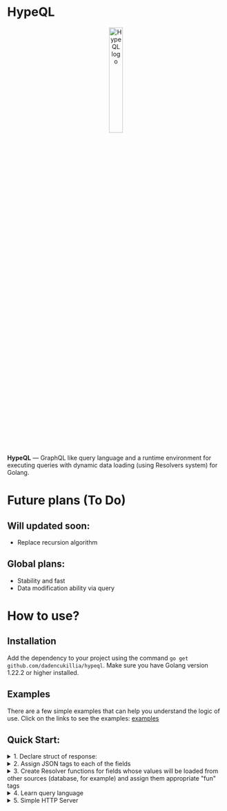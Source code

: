 # HypeQL
<div style="text-align:center;">
<img alt="HypeQL logo" style="width:25%;" src="https://ucarecdn.com/71471476-0e8e-4123-ac3b-47922da7a340/hypeql_logo.svg">
</div>

**HypeQL** — GraphQL like query language and a runtime environment for executing queries with dynamic data loading (using Resolvers system) for Golang.

# Future plans (To Do)
## Will updated soon:
- Replace recursion algorithm

## Global plans:
- Stability and fast
- Data modification ability via query

# How to use?
## Installation
Add the dependency to your project using the command `go get github.com/dadencukillia/hypeql`. Make sure you have Golang version 1.22.2 or higher installed.
## Examples
There are a few simple examples that can help you understand the logic of use. Click on the links to see the examples: [examples](https://github.com/dadencukillia/hypeql/tree/main/examples)
## Quick Start:
<details><summary>1. Declare struct of response:</summary>

```
type Response struct {
    Version string // API version
    LastUpdate string
    IsBeta bool
    Features []Feature
}
```
```
type Feature struct {
    Title string
    Description string
}
```
</details>

<details><summary>2. Assign JSON tags to each of the fields</summary>

```
type Response struct {
    Version string `json:"version"`
    LastUpdate string `json:"lastUpdate"`
    IsBeta bool `json:"isBeta"`
    Features []Feature `json:"features"`
}
```
```
type Feature struct {
    Title string `json:"title"`
    Description string `json:"desc"`
}
```
</details>

<details><summary>3. Create Resolver functions for fields whose values will be loaded from other sources (database, for example) and assign them appropriate "fun" tags</summary>

**What is Resolver functions?**
Resolver functions are those functions that are called when a field assigned to it is needed. It can also change the value of fields, you can use this to load values from databases. Resolver functions is feature that provide dynamic data loading for hypeql.

**Assigning "fun" tags:**
```
type Response struct {
    Version string `json:"version" fun:"Rversion"`
    LastUpdate string `json:"lastUpdate" fun:"RlastUpdate"`
    IsBeta bool `json:"isBeta" fun:"RisBeta"`
    Features []Feature `json:"features" fun:"Rfeatures"`
}
```

**You have two ways to create Resolver functions that will take information from the database:**
> The names of the Resolver functions must match the values of the "fun" tags.<br>Also  important: Resolver functions is methods of the response structs and there is a rule:
> - ✔️ Correct: `func (a Response) AnyResolverFunctions(...) {...}`
> - ❌ Incorrect: `func (a *Response) AnyResolverFunctions(...) {...}` (Don't use `*` symbol)

*Way #1 (multiple database requests)*:
```
func (a Response) Rversion(ctx *map[string]any) string {
    // MagicFunctions does not exist, I invented it to show an example of possible operations
    return MagicFunctions.ReadValueFromDB("version")
}

func (a Response) RlastUpdate(ctx *map[string]any) string {
    // MagicFunctions does not exist, I invented it to show an example of possible operations
    return MagicFunctions.ReadValueFromDB("lastUpdate")
}

func (a Response) RisBeta(ctx *map[string]any) bool {
    // MagicFunctions does not exist, I invented it to show an example of possible operations
    return MagicFunctions.ReadValueFromDB("isBeta")
}

// "args" argument exclusively for Resolver functions whose field is a slice
func (a Response) Rfeatures(ctx *map[string]any, args map[string]any) []Feature {
    // MagicFunctions does not exist, I invented it to show an example of possible operations
    return MagicFunctions.ReadValueFromDB("features")
}
```
*Way #2 (one database request)*:
```
// neededFields is Slice, is can be ["version", "lastUpdate", "isBeta", "features"] in our example
func (a Response) Resolve(ctx *map[string]any, neededFields []string) error {
    // MagicFunctions does not exist, I invented it to show an example of possible operations
    values, err := MagicFunctions.ReadValuesFromDB(neededFields)
    if err != nil {
        return error
    }

    for index, field := range neededFields {
        // Works if MagicFunctions.ReadValuesFromDB returns values in the same order
        (*ctx)[field] = values[index]
    }
}

// Context variables (ctx) are passed through functions as an argument and can be changed in them

func (a Response) Rversion(ctx *map[string]any) any {
    return (*ctx)["version"]
}

func (a Response) RlastUpdate(ctx *map[string]any) any {
    return (*ctx)["lastUpdate"]
}

func (a Response) RisBeta(ctx *map[string]any) any {
    return (*ctx)["isBeta"]
}

// "args" argument exclusively for Resolver functions whose field is a slice
func (a Response) Rfeatures(ctx *map[string]any, args map[string]any) any {
    return (*ctx)["features"]
}
```
</details>

<details><summary>4. Learn query language</summary>
It's simple. We must to describe the needed fields in the query from client side and send the query to the server. Just compare the following sample query with our response structure:

```
{
    version
    isBeta
    features {
        title
    }
}
```
In example we take `version`, `isBeta` values and `title` of exists features. An example of a response that we can get to a query:
```
{
    "version": "1.0.0",
    "isBeta": false,
    "features": [
        {
            "title": "Fast"
        },
        {
            "title": "Comfortable"
        }
    ]
}
```
Do you remember the "args" argument in the Resolver function? Well, in a query, we can write values to this argument. You can do it like this:
```
{
    version
    isBeta
    features(max: 3, secondArgumentExample: "Hello\nWorld") { # Query changed here, new arg "max"
        title
    }
}
```
An example of how we can get "max" arg in the Resolver function:
```
func (a Response) Rfeatures(ctx *map[string]any, args map[string]any) any {
    features := (*ctx)["features"]

    if maxAny, ok := args["max"]; ok {
        if max, ok := maxAny.(int); ok {
            features = features[:max]
        }
    }

    return features
}
```

Well, you know how a query language works. But you also need to know how to shorten the query. Query shortening is usually used in production mode. Here's what the previous example will look like in a shortened version:

```
{version,isBeta,features(max:3,secondArgumentExample:"Hello\nWorld"){title}}
```

</details>

<details><summary>5. Simple HTTP Server</summary>

Create a project and upload the package to your project ([here's how to do it](https://github.com/dadencukillia/hypeql/tree/master?tab=readme-ov-file#installation)). Don't forget to import the package:
```
import (
    "github.com/dadencukillia/hypeql"
)
```
There are two functions in the package: "NewQueryParser" and "NewResponseGenerator".
- "NewQueryParser" function creates a struct instance that has "`Parse`" function needed to convert a query to understandable hypeql data type.
- "NewResponseGenerator" function creates a struct instance that has "`Generate`" function needed to process query (put it as the first argument) and return the result (JSON string and error).

So let's create a server:
```
import (
    "net/http"
    "github.com/dadencukillia/hypeql"
)

// Structs and Resolver functions that we already created in previous steps must be here.

func main() {
    parser := hypeql.NewQueryParser(QueryParserConfig{})
    generator := hypeql.NewResponseGenerator(ResponseGeneratorConfig{})

    http.HandleFunc("POST /api", func(w http.ResponseWriter, r *http.Request) {
        // Reading request body
        bodyContent, err := io.ReadAll(r.Body)
        r.Body.Close()
        if err != nil {
            return
        }

        // Parsing request body
        parsedBody, err := parser.Parse(string(bodyContent))
        if err != nil {
            return
        }

        // Generating response body
        initialCtx := map[string]any{}
        responseStructInstance := Response{} // Can be filled if there are not Resolver functions

        out, err := generator.Generate(parsedBody, responseStructInstance, initialCtx)
        if err != nil {
            w.WriteHeader(http.StatusBadRequest)
            w.Write([]byte("Error: " + err.Error()))
        }

        return out
    })

    // Serve on 8000 port
    http.ListenAndServe(":8000", nil)
}
```
</details>